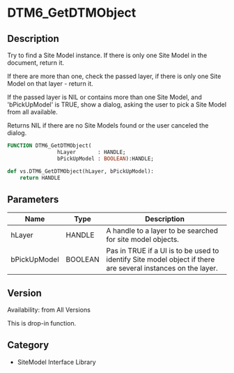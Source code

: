 # DTM6_GetDTMObject

## Description
Try to find a Site Model instance. If there is only one Site Model in the document, return it.

If there are more than one, check the passed layer, if there is only one Site Model on that layer - return it.

If the passed layer is NIL or contains more than one Site Model, and 'bPickUpModel' is TRUE, show a dialog, asking the user to pick a Site Model from all available.

Returns NIL if there are no Site Models found or the user canceled the dialog.

```pascal
FUNCTION DTM6_GetDTMObject(
				hLayer       : HANDLE;
				bPickUpModel : BOOLEAN):HANDLE;
```

```python
def vs.DTM6_GetDTMObject(hLayer, bPickUpModel):
    return HANDLE
```

## Parameters
|Name|Type|Description|
|---|---|---|
|hLayer|HANDLE|A handle to a layer to be searched for site model objects.|
|bPickUpModel|BOOLEAN|Pas in TRUE if a UI is to be used to identify Site model object if there are several instances on the layer.|

## Version
Availability: from All Versions

This is drop-in function.

## Category
* SiteModel Interface Library

